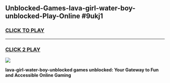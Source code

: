 
## Unblocked-Games-lava-girl-water-boy-unblocked-Play-Online #9ukj1
<h3>
<a href="https://news.freeplayer.one?title=lava-girl-water-boy-unblocked&ref=3">CLICK TO PLAY</a></h3>
<hr>

<h3>
<a href="https://news.freeplayer.one?title=lava-girl-water-boy-unblocked&ref=3">CLICK 2 PLAY</a>
  
</h3>

<a href="https://news.freeplayer.one?title=lava-girl-water-boy-unblocked&ref=3"><img src="https://clearcache.store/games.png"></a>


**lava-girl-water-boy-unblocked games unblocked: Your Gateway to Fun and Accessible Online Gaming**
